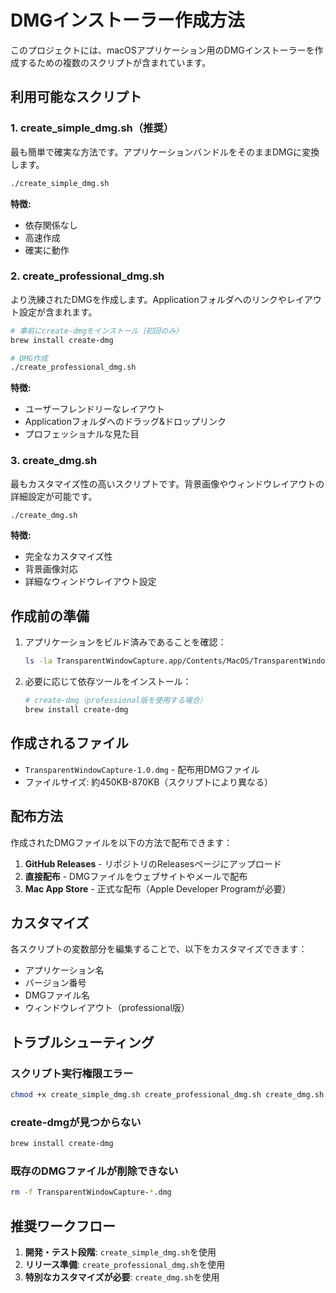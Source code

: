 # DMGインストーラー作成方法

このプロジェクトには、macOSアプリケーション用のDMGインストーラーを作成するための複数のスクリプトが含まれています。

## 利用可能なスクリプト

### 1. create_simple_dmg.sh（推奨）
最も簡単で確実な方法です。アプリケーションバンドルをそのままDMGに変換します。

```bash
./create_simple_dmg.sh
```

**特徴:**
- 依存関係なし
- 高速作成
- 確実に動作

### 2. create_professional_dmg.sh
より洗練されたDMGを作成します。Applicationフォルダへのリンクやレイアウト設定が含まれます。

```bash
# 事前にcreate-dmgをインストール（初回のみ）
brew install create-dmg

# DMG作成
./create_professional_dmg.sh
```

**特徴:**
- ユーザーフレンドリーなレイアウト
- Applicationフォルダへのドラッグ&ドロップリンク
- プロフェッショナルな見た目

### 3. create_dmg.sh
最もカスタマイズ性の高いスクリプトです。背景画像やウィンドウレイアウトの詳細設定が可能です。

```bash
./create_dmg.sh
```

**特徴:**
- 完全なカスタマイズ性
- 背景画像対応
- 詳細なウィンドウレイアウト設定

## 作成前の準備

1. アプリケーションをビルド済みであることを確認：
   ```bash
   ls -la TransparentWindowCapture.app/Contents/MacOS/TransparentWindowCapture
   ```

2. 必要に応じて依存ツールをインストール：
   ```bash
   # create-dmg（professional版を使用する場合）
   brew install create-dmg
   ```

## 作成されるファイル

- `TransparentWindowCapture-1.0.dmg` - 配布用DMGファイル
- ファイルサイズ: 約450KB-870KB（スクリプトにより異なる）

## 配布方法

作成されたDMGファイルを以下の方法で配布できます：

1. **GitHub Releases** - リポジトリのReleasesページにアップロード
2. **直接配布** - DMGファイルをウェブサイトやメールで配布
3. **Mac App Store** - 正式な配布（Apple Developer Programが必要）

## カスタマイズ

各スクリプトの変数部分を編集することで、以下をカスタマイズできます：

- アプリケーション名
- バージョン番号
- DMGファイル名
- ウィンドウレイアウト（professional版）

## トラブルシューティング

### スクリプト実行権限エラー
```bash
chmod +x create_simple_dmg.sh create_professional_dmg.sh create_dmg.sh
```

### create-dmgが見つからない
```bash
brew install create-dmg
```

### 既存のDMGファイルが削除できない
```bash
rm -f TransparentWindowCapture-*.dmg
```

## 推奨ワークフロー

1. **開発・テスト段階**: `create_simple_dmg.sh`を使用
2. **リリース準備**: `create_professional_dmg.sh`を使用
3. **特別なカスタマイズが必要**: `create_dmg.sh`を使用
